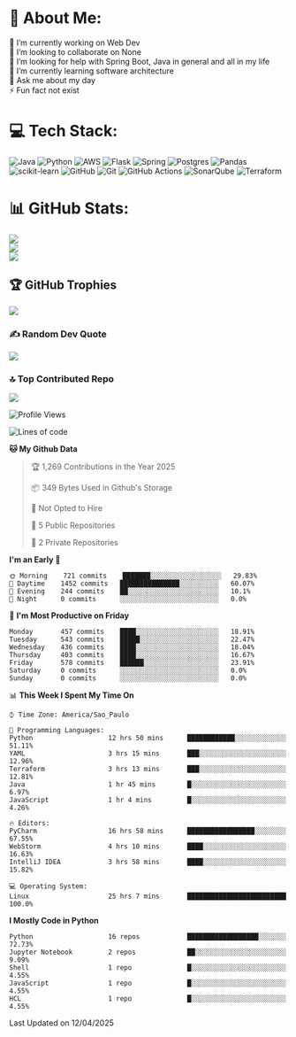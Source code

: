 # 💫 About Me:
🔭 I’m currently working on Web Dev<br>👯 I’m looking to collaborate on None<br>🤝 I’m looking for help with Spring Boot, Java in general and all in my life<br>🌱 I’m currently learning software architecture<br>💬 Ask me about my day<br>⚡ Fun fact not exist


# 💻 Tech Stack:
![Java](https://img.shields.io/badge/java-%23ED8B00.svg?style=for-the-badge&logo=openjdk&logoColor=white) ![Python](https://img.shields.io/badge/python-3670A0?style=for-the-badge&logo=python&logoColor=ffdd54) ![AWS](https://img.shields.io/badge/AWS-%23FF9900.svg?style=for-the-badge&logo=amazon-aws&logoColor=white) ![Flask](https://img.shields.io/badge/flask-%23000.svg?style=for-the-badge&logo=flask&logoColor=white) ![Spring](https://img.shields.io/badge/spring-%236DB33F.svg?style=for-the-badge&logo=spring&logoColor=white) ![Postgres](https://img.shields.io/badge/postgres-%23316192.svg?style=for-the-badge&logo=postgresql&logoColor=white) ![Pandas](https://img.shields.io/badge/pandas-%23150458.svg?style=for-the-badge&logo=pandas&logoColor=white) ![scikit-learn](https://img.shields.io/badge/scikit--learn-%23F7931E.svg?style=for-the-badge&logo=scikit-learn&logoColor=white) ![GitHub](https://img.shields.io/badge/github-%23121011.svg?style=for-the-badge&logo=github&logoColor=white) ![Git](https://img.shields.io/badge/git-%23F05033.svg?style=for-the-badge&logo=git&logoColor=white) ![GitHub Actions](https://img.shields.io/badge/github%20actions-%232671E5.svg?style=for-the-badge&logo=githubactions&logoColor=white) ![SonarQube](https://img.shields.io/badge/SonarQube-black?style=for-the-badge&logo=sonarqube&logoColor=4E9BCD) ![Terraform](https://img.shields.io/badge/terraform-%235835CC.svg?style=for-the-badge&logo=terraform&logoColor=white)
# 📊 GitHub Stats:
![](https://github-readme-stats.vercel.app/api?username=rodrigosfelix&theme=dark&hide_border=false&include_all_commits=true&count_private=true)<br/>
![](https://github-readme-streak-stats.herokuapp.com/?user=rodrigosfelix&theme=dark&hide_border=false)<br/>
![](https://github-readme-stats.vercel.app/api/top-langs/?username=rodrigosfelix&theme=dark&hide_border=false&include_all_commits=true&count_private=true&layout=compact)

## 🏆 GitHub Trophies
![](https://github-profile-trophy.vercel.app/?username=rodrigosfelix&theme=radical&no-frame=false&no-bg=false&margin-w=4)

### ✍️ Random Dev Quote
![](https://quotes-github-readme.vercel.app/api?type=horizontal&theme=radical)

### 🔝 Top Contributed Repo
![](https://github-contributor-stats.vercel.app/api?username=rodrigosfelix&limit=5&theme=dark&combine_all_yearly_contributions=true)

<!-- Proudly created with GPRM ( https://gprm.itsvg.in ) -->


<!--START_SECTION:waka-->
![Profile Views](http://img.shields.io/badge/Profile%20Views-0-blue)

![Lines of code](https://img.shields.io/badge/From%20Hello%20World%20I%27ve%20Written-84319%20lines%20of%20code-blue)

**🐱 My Github Data** 

> 🏆 1,269 Contributions in the Year 2025
 > 
> 📦 349 Bytes Used in Github's Storage 
 > 
> 🚫 Not Opted to Hire
 > 
> 📜 5 Public Repositories 
 > 
> 🔑 2 Private Repositories  
 > 
**I'm an Early 🐤** 

```text
🌞 Morning    721 commits    ███████░░░░░░░░░░░░░░░░░░   29.83% 
🌆 Daytime    1452 commits   ███████████████░░░░░░░░░░   60.07% 
🌃 Evening    244 commits    ██░░░░░░░░░░░░░░░░░░░░░░░   10.1% 
🌙 Night      0 commits      ░░░░░░░░░░░░░░░░░░░░░░░░░   0.0%

```
📅 **I'm Most Productive on Friday** 

```text
Monday       457 commits    ████░░░░░░░░░░░░░░░░░░░░░   18.91% 
Tuesday      543 commits    █████░░░░░░░░░░░░░░░░░░░░   22.47% 
Wednesday    436 commits    ████░░░░░░░░░░░░░░░░░░░░░   18.04% 
Thursday     403 commits    ████░░░░░░░░░░░░░░░░░░░░░   16.67% 
Friday       578 commits    ██████░░░░░░░░░░░░░░░░░░░   23.91% 
Saturday     0 commits      ░░░░░░░░░░░░░░░░░░░░░░░░░   0.0% 
Sunday       0 commits      ░░░░░░░░░░░░░░░░░░░░░░░░░   0.0%

```


📊 **This Week I Spent My Time On** 

```text
⌚︎ Time Zone: America/Sao_Paulo

💬 Programming Languages: 
Python                   12 hrs 50 mins      ████████████░░░░░░░░░░░░░   51.11% 
YAML                     3 hrs 15 mins       ███░░░░░░░░░░░░░░░░░░░░░░   12.96% 
Terraform                3 hrs 13 mins       ███░░░░░░░░░░░░░░░░░░░░░░   12.81% 
Java                     1 hr 45 mins        █░░░░░░░░░░░░░░░░░░░░░░░░   6.97% 
JavaScript               1 hr 4 mins         █░░░░░░░░░░░░░░░░░░░░░░░░   4.26%

🔥 Editors: 
PyCharm                  16 hrs 58 mins      █████████████████░░░░░░░░   67.55% 
WebStorm                 4 hrs 10 mins       ████░░░░░░░░░░░░░░░░░░░░░   16.63% 
IntelliJ IDEA            3 hrs 58 mins       ████░░░░░░░░░░░░░░░░░░░░░   15.82%

💻 Operating System: 
Linux                    25 hrs 7 mins       █████████████████████████   100.0%

```

**I Mostly Code in Python** 

```text
Python                   16 repos            ██████████████████░░░░░░░   72.73% 
Jupyter Notebook         2 repos             ██░░░░░░░░░░░░░░░░░░░░░░░   9.09% 
Shell                    1 repo              █░░░░░░░░░░░░░░░░░░░░░░░░   4.55% 
JavaScript               1 repo              █░░░░░░░░░░░░░░░░░░░░░░░░   4.55% 
HCL                      1 repo              █░░░░░░░░░░░░░░░░░░░░░░░░   4.55%

```



 Last Updated on 12/04/2025
<!--END_SECTION:waka-->
